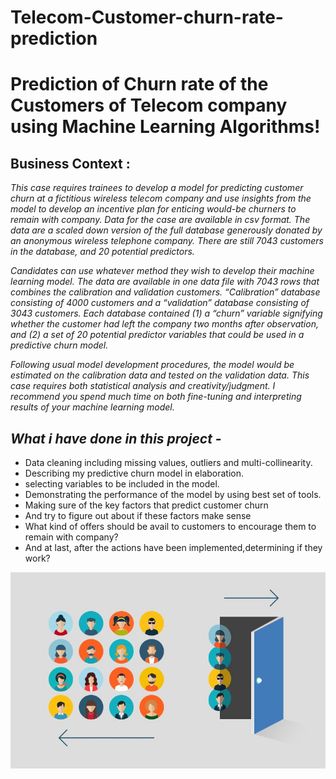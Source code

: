 # Telecom-Customer-churn-rate-prediction

# Prediction of Churn rate of the Customers of Telecom company using Machine Learning Algorithms!
## Business Context :


_This case requires trainees to develop a model for predicting customer churn at a fictitious wireless
telecom company and use insights from the model to develop an incentive plan for enticing would-be
churners to remain with company. Data for the case are available in csv format. The data are a scaled
down version of the full database generously donated by an anonymous wireless telephone
company. There are still 7043 customers in the database, and 20 potential predictors._


_Candidates can use whatever method they wish to develop their machine learning model. The data
are available in one data file with 7043 rows that combines the calibration and validation customers.
“Calibration” database consisting of 4000 customers and a “validation” database consisting of 3043
customers. Each database contained (1) a “churn” variable signifying whether the customer had left
the company two months after observation, and (2) a set of 20 potential predictor variables that could
be used in a predictive churn model._


_Following usual model development procedures, the model would be estimated on the calibration
data and tested on the validation data. This case requires both statistical analysis and
creativity/judgment. I recommend you spend much time on both fine-tuning and interpreting results
of your machine learning model._


## _What i have done in this project -_
- Data cleaning including missing values, outliers and multi-collinearity.
- Describing my predictive churn model in elaboration.
- selecting variables to be included in the model.
- Demonstrating the performance of the model by using best set of tools.
- Making sure of the key factors that predict customer churn
- And try to figure out about if these factors make sense
- What kind of offers should be avail to customers to encourage them to remain with company?
- And at last, after the actions have been implemented,determining if they work?

![](churn.jpeg)
